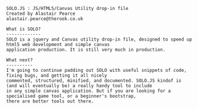 	SOLO.JS : JS/HTML5/Canvas Utility drop-in file
	Created by Alastair Pearce
	alastair.pearce@therook.co.uk

	What is SOLO?
	-------------
	SOLO is a jquery and Canvas utility drop-in file, designed to speed up html5 web development and simple canvas
	application production. It is still very much in production.

	What next?
	----------
	I'm going to continue padding out SOLO with useful snippets of code, fixing bugs, and getting it all nicely
	commented, structured, minified, and documented. SOLO.JS kindof is (and will eventually be) a really handy tool to include
	in any simple canvas application. But if you are looking for a specialised game tool, or a beginner's bootstrap,
	there are better tools out there.
